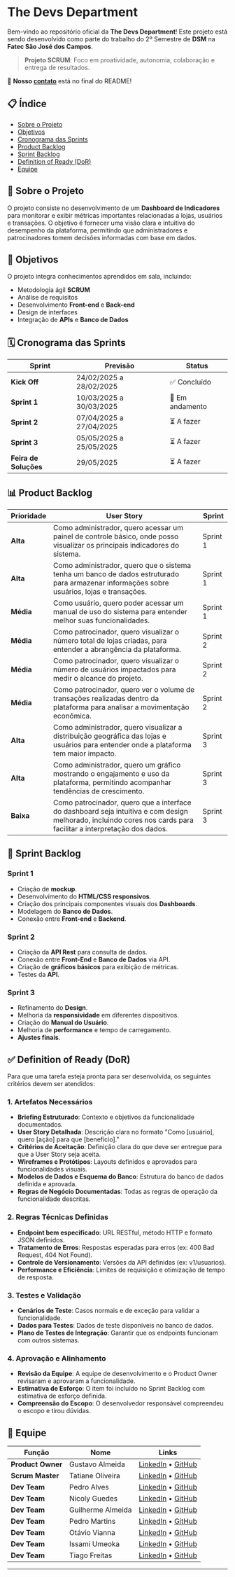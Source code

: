 # The Devs Department

Bem-vindo ao repositório oficial da **The Devs Department**! Este projeto está sendo desenvolvido como parte do trabalho do 2º Semestre de **DSM** na **Fatec São José dos Campos**.

> **Projeto SCRUM**: Foco em proatividade, autonomia, colaboração e entrega de resultados.

📌 **Nosso [contato](#equipe)** está no final do README!  

## 📋 Índice
- [Sobre o Projeto](#sobre-o-projeto)
- [Objetivos](#objetivos)
- [Cronograma das Sprints](#cronograma-das-sprints)
- [Product Backlog](#product-backlog)
- [Sprint Backlog](#sprint-backlog)
- [Definition of Ready (DoR)](#definition-of-ready-dor)
- [Equipe](#equipe)

## 📝 Sobre o Projeto
O projeto consiste no desenvolvimento de um **Dashboard de Indicadores** para monitorar e exibir métricas importantes relacionadas a lojas, usuários e transações. O objetivo é fornecer uma visão clara e intuitiva do desempenho da plataforma, permitindo que administradores e patrocinadores tomem decisões informadas com base em dados.

## 🎯 Objetivos
O projeto integra conhecimentos aprendidos em sala, incluindo:

- Metodologia ágil **SCRUM**
- Análise de requisitos
- Desenvolvimento **Front-end** e **Back-end**
- Design de interfaces
- Integração de **APIs** e **Banco de Dados**

## 🗓️ Cronograma das Sprints
| Sprint       | Previsão      | Status           |
|--------------|---------------|------------------|
| **Kick Off** | 24/02/2025 a 28/02/2025   | ✅ Concluído     |
| **Sprint 1** | 10/03/2025 a 30/03/2025   | 🔄 Em andamento |
| **Sprint 2** | 07/04/2025 a 27/04/2025   | ⏳ A fazer       |
| **Sprint 3** | 05/05/2025 a 25/05/2025   | ⏳ A fazer       |
| **Feira de Soluções** | 29/05/2025       | ⏳ A fazer    |  


## 📊 Product Backlog
| Prioridade | User Story | Sprint |
|------------|------------|--------|
| **Alta**   | Como administrador, quero acessar um painel de controle básico, onde posso visualizar os principais indicadores do sistema. | Sprint 1 |
| **Alta**   | Como administrador, quero que o sistema tenha um banco de dados estruturado para armazenar informações sobre usuários, lojas e transações. | Sprint 1 |
| **Média**  | Como usuário, quero poder acessar um manual de uso do sistema para entender melhor suas funcionalidades. | Sprint 1 |
| **Média**  | Como patrocinador, quero visualizar o número total de lojas criadas, para entender a abrangência da plataforma. | Sprint 2 |
| **Média**  | Como patrocinador, quero visualizar o número de usuários impactados para medir o alcance do projeto. | Sprint 2 |
| **Média**  | Como patrocinador, quero ver o volume de transações realizadas dentro da plataforma para analisar a movimentação econômica. | Sprint 2 |
| **Alta**   | Como administrador, quero visualizar a distribuição geográfica das lojas e usuários para entender onde a plataforma tem maior impacto. | Sprint 3 |
| **Alta**   | Como administrador, quero um gráfico mostrando o engajamento e uso da plataforma, permitindo acompanhar tendências de crescimento. | Sprint 3 |
| **Baixa**   | Como patrocinador, quero que a interface do dashboard seja intuitiva e com design melhorado, incluindo cores nos cards para facilitar a interpretação dos dados. | Sprint 3 |

## 📂 Sprint Backlog
### Sprint 1
- Criação de **mockup**.
- Desenvolvimento do **HTML/CSS responsivos**.
- Criação dos principais componentes visuais dos **Dashboards**.
- Modelagem do **Banco de Dados**.
- Conexão entre **Front-end** e **Backend**.

### Sprint 2
- Criação da **API Rest** para consulta de dados.
- Conexão entre **Front-End** e **Banco de Dados** via API.
- Criação de **gráficos básicos** para exibição de métricas.
- Testes da **API**.

### Sprint 3
- Refinamento do **Design**.
- Melhoria da **responsividade** em diferentes dispositivos.
- Criação do **Manual do Usuário**.
- Melhoria de **performance** e tempo de carregamento.
- **Ajustes finais**.

## ✅ Definition of Ready (DoR)
Para que uma tarefa esteja pronta para ser desenvolvida, os seguintes critérios devem ser atendidos:

### 1. Artefatos Necessários
- **Briefing Estruturado**: Contexto e objetivos da funcionalidade documentados.
- **User Story Detalhada**: Descrição clara no formato "Como [usuário], quero [ação] para que [benefício]."
- **Critérios de Aceitação**: Definição clara do que deve ser entregue para que a User Story seja aceita.
- **Wireframes e Protótipos**: Layouts definidos e aprovados para funcionalidades visuais.
- **Modelos de Dados e Esquema do Banco**: Estrutura do banco de dados definida e aprovada.
- **Regras de Negócio Documentadas**: Todas as regras de operação da funcionalidade descritas.

### 2. Regras Técnicas Definidas
- **Endpoint bem especificado**: URL RESTful, método HTTP e formato JSON definidos.
- **Tratamento de Erros**: Respostas esperadas para erros (ex: 400 Bad Request, 404 Not Found).
- **Controle de Versionamento**: Versões da API definidas (ex: v1/usuarios).
- **Performance e Eficiência**: Limites de requisição e otimização de tempo de resposta.

### 3. Testes e Validação
- **Cenários de Teste**: Casos normais e de exceção para validar a funcionalidade.
- **Dados para Testes**: Dados de teste disponíveis no banco de dados.
- **Plano de Testes de Integração**: Garantir que os endpoints funcionam com outros sistemas.

### 4. Aprovação e Alinhamento
- **Revisão da Equipe**: A equipe de desenvolvimento e o Product Owner revisaram e aprovaram a funcionalidade.
- **Estimativa de Esforço**: O item foi incluído no Sprint Backlog com estimativa de esforço definida.
- **Compreensão do Escopo**: O desenvolvedor responsável compreendeu o escopo e tirou dúvidas.

## **👥 Equipe**  

| Função           | Nome                  | Links                                                                                                                                      |  
|-------------------|-----------------------|--------------------------------------------------------------------------------------------------------------------------------------------|  
| **Product Owner**      | Gustavo Almeida       | [LinkedIn](https://www.linkedin.com/in/gustavo-almeida-camargo/) • [GitHub](https://github.com/GustavoAC0802)                              |  
| **Scrum Master**      | Tatiane Oliveira      | [LinkedIn](https://www.linkedin.com/in/tatiane-oliveira-a66789296/) • [GitHub](https://github.com/TatianeOliveira8)                        |  
| **Dev Team**      | Pedro Alves           | [LinkedIn](https://www.linkedin.com/in/pedro-alves-579a93140/) • [GitHub](https://github.com/pphvaz)                                       |  
| **Dev Team**      | Nicoly Guedes         | [LinkedIn](https://www.linkedin.com/in/nicoly-guedes-dev/) • [GitHub](https://github.com/nicolygz)                                         |  
| **Dev Team**      | Guilherme Almeida     | [LinkedIn](https://www.linkedin.com/in/guilherme-almeida-profile/) • [GitHub](https://github.com/AlmdGuilherme)                            |  
| **Dev Team**      | Pedro Martins         | [LinkedIn](https://www.linkedin.com/in/pedro-henrique-martins-55a0752a4/) • [GitHub](https://github.com/pedro-h-martins)                   |  
| **Dev Team**      | Otávio Vianna         | [LinkedIn](https://www.linkedin.com/in/ot%C3%A1vio-vianna-lima-1b26a932a/) • [GitHub](https://github.com/tuzzooz)                         |  
| **Dev Team**      | Issami Umeoka         | [LinkedIn](https://www.linkedin.com/in/issami-umeoka-786716226/) • [GitHub](https://github.com/IssamiU)                                   |  
| **Dev Team**      | Tiago Freitas         | [LinkedIn](https://www.linkedin.com/in/tiago-freitas-74730b2a9/) • [GitHub](https://github.com/tiagow2)                                   |  

---

